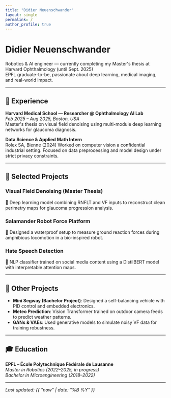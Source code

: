 ```yaml
---
title: "Didier Neuenschwander"
layout: single
permalink: /
author_profile: true
---
```


# Didier Neuenschwander

Robotics & AI engineer — currently completing my Master's thesis at Harvard Ophthalmology (until Sept. 2025)  
EPFL graduate-to-be, passionate about deep learning, medical imaging, and real-world impact.



---

## 🔬 Experience

**Harvard Medical School — Researcher @ Ophthalmology AI Lab**  
*Feb 2025 – Aug 2025, Boston, USA*  
Master's thesis on visual field denoising using multi-module deep learning networks for glaucoma diagnosis.

**Data Science & Applied Math Intern**  
Rolex SA, Bienne (2024)
Worked on computer vision a confidential industrial setting.
Focused on data preprocessing and model design under strict privacy constraints.



---

## 🧠 Selected Projects

### Visual Field Denoising (Master Thesis)  
🧠 Deep learning model combining RNFLT and VF inputs to reconstruct clean perimetry maps for glaucoma progression analysis.

### Salamander Robot Force Platform  
🐾 Designed a waterproof setup to measure ground reaction forces during amphibious locomotion in a bio-inspired robot.


### Hate Speech Detection  
💬 NLP classifier trained on social media content using a DistilBERT model with interpretable attention maps.

---

## 🔧 Other Projects

- **Mini Segway (Bachelor Project)**: Designed a self-balancing vehicle with PID control and embedded electronics.
- **Meteo Prediction**: Vision Transformer trained on outdoor camera feeds to predict weather patterns.
- **GANs & VAEs**: Used generative models to simulate noisy VF data for training robustness.

---

## 🎓 Education

**EPFL – École Polytechnique Fédérale de Lausanne**  
*Master in Robotics (2022–2025, in progress)*  
*Bachelor in Microengineering (2018–2022)*

---

_Last updated: {{ "now" | date: "%B %Y" }}_


